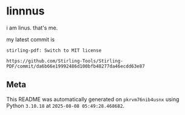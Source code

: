 # linnnus

i am linus. that's me.

my latest commit is

```
stirling-pdf: Switch to MIT license

https://github.com/Stirling-Tools/Stirling-PDF/commit/da6b66e19992486d100bfb48277da46ecdd63e87
```

## Meta

This README was automatically generated on `pkrvm76nib4usnx` using Python
`3.10.18` at `2025-08-08 05:49:28.468682`.
